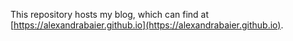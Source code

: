 This repository hosts my blog, which can find at [https://alexandrabaier.github.io](https://alexandrabaier.github.io).